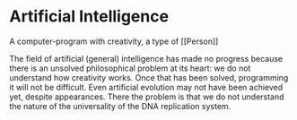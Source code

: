 # Artificial Intelligence      

A computer-program with creativity, a type of [[Person]]

The field of artificial (general) intelligence has made no progress because there is an unsolved philosophical problem at its heart: we do not understand how creativity works. Once that has been solved, programming it will not be difficult. Even artificial evolution may not have been achieved yet, despite appearances. There the problem is that we do not understand the nature of the universality of the DNA replication system.

